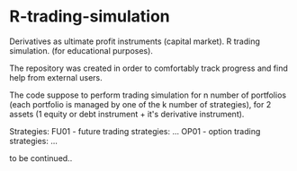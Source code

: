 # R-trading-simulation
Derivatives as ultimate profit instruments (capital market). R trading simulation. (for educational purposes). 

The repository was created in order to comfortably track progress and find help from external users.

The code suppose to perform trading simulation for n number of portfolios (each portfolio is managed by one of the k number of strategies), for 2 assets (1 equity or debt instrument + it's derivative instrument).

Strategies:
  FU01 - future trading strategies:
    ...
  OP01 - option trading strategies:
    ...
    
to be continued..
  
